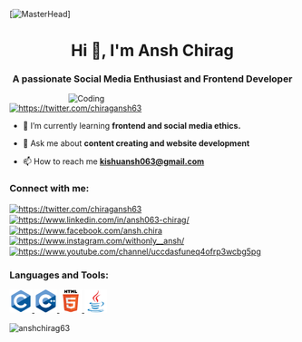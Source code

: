 [![MasterHead](https://1.bp.blogspot.com/-7A4WynwLsMw/XbBpCXG8fHI/AAAAAAAAMt4/uOa1bpLskYgrwGbllhSu2SDj_Mig8SXJQCLcBGAsYHQ/s1600/2000_600px.gif)]
<h1 align="center">Hi 👋, I'm Ansh Chirag</h1>
<h3 align="center">A passionate Social Media Enthusiast and Frontend Developer</h3>
<img align="right" alt="Coding" width="400" src="https://media.licdn.com/dms/image/D4D12AQG2-3Vm_jyYIw/article-cover_image-shrink_600_2000/0/1693753179836?e=2147483647&v=beta&t=XR0NwEBapgyMfEor_5WiyLKiyQzwoPKtp6EKkXY_zpQ">

<p align="left"> <a href="https://twitter.com/https://twitter.com/chiragansh63" target="blank"><img src="https://img.shields.io/twitter/follow/https://twitter.com/chiragansh63?logo=twitter&style=for-the-badge" alt="https://twitter.com/chiragansh63" /></a> </p>

- 🌱 I’m currently learning **frontend and social media ethics.**

- 💬 Ask me about **content creating and website development**

- 📫 How to reach me **kishuansh063@gmail.com**

<h3 align="left">Connect with me:</h3>
<p align="left">
<a href="https://twitter.com/https://twitter.com/chiragansh63" target="blank"><img align="center" src="https://raw.githubusercontent.com/rahuldkjain/github-profile-readme-generator/master/src/images/icons/Social/twitter.svg" alt="https://twitter.com/chiragansh63" height="30" width="40" /></a>
<a href="https://linkedin.com/in/https://www.linkedin.com/in/ansh063-chirag/" target="blank"><img align="center" src="https://raw.githubusercontent.com/rahuldkjain/github-profile-readme-generator/master/src/images/icons/Social/linked-in-alt.svg" alt="https://www.linkedin.com/in/ansh063-chirag/" height="30" width="40" /></a>
<a href="https://fb.com/https://www.facebook.com/ansh.chira" target="blank"><img align="center" src="https://raw.githubusercontent.com/rahuldkjain/github-profile-readme-generator/master/src/images/icons/Social/facebook.svg" alt="https://www.facebook.com/ansh.chira" height="30" width="40" /></a>
<a href="https://instagram.com/https://www.instagram.com/withonly__ansh/" target="blank"><img align="center" src="https://raw.githubusercontent.com/rahuldkjain/github-profile-readme-generator/master/src/images/icons/Social/instagram.svg" alt="https://www.instagram.com/withonly__ansh/" height="30" width="40" /></a>
<a href="https://www.youtube.com/c/https://www.youtube.com/channel/uccdasfuneq4ofrp3wcbg5pg" target="blank"><img align="center" src="https://raw.githubusercontent.com/rahuldkjain/github-profile-readme-generator/master/src/images/icons/Social/youtube.svg" alt="https://www.youtube.com/channel/uccdasfuneq4ofrp3wcbg5pg" height="30" width="40" /></a>
</p>

<h3 align="left">Languages and Tools:</h3>
<p align="left"> <a href="https://www.cprogramming.com/" target="_blank" rel="noreferrer"> <img src="https://raw.githubusercontent.com/devicons/devicon/master/icons/c/c-original.svg" alt="c" width="40" height="40"/> </a> <a href="https://www.w3schools.com/cpp/" target="_blank" rel="noreferrer"> <img src="https://raw.githubusercontent.com/devicons/devicon/master/icons/cplusplus/cplusplus-original.svg" alt="cplusplus" width="40" height="40"/> </a> <a href="https://www.w3.org/html/" target="_blank" rel="noreferrer"> <img src="https://raw.githubusercontent.com/devicons/devicon/master/icons/html5/html5-original-wordmark.svg" alt="html5" width="40" height="40"/> </a> <a href="https://www.java.com" target="_blank" rel="noreferrer"> <img src="https://raw.githubusercontent.com/devicons/devicon/master/icons/java/java-original.svg" alt="java" width="40" height="40"/> </a> </p>

<p><img align="center" src="https://github-readme-stats.vercel.app/api/top-langs?username=anshchirag63&show_icons=true&locale=en&layout=compact" alt="anshchirag63" /></p>
